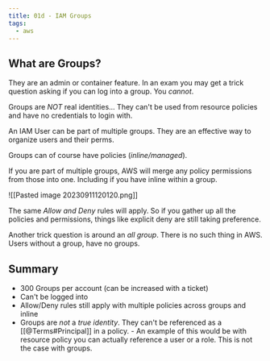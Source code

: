 ```yaml
---
title: 01d - IAM Groups
tags:
  - aws
---
```


## What are Groups?

They are an admin or container feature. In an exam you may get a trick question asking if you can log into a group. You *cannot*.

Groups are *NOT* real identities... 
They can't be used from resource policies and have no credentials to login with.

An IAM User can be part of multiple groups. They are an effective way to organize users and their perms. 

Groups can of course have policies (*inline/managed*). 

If you are part of multiple groups, AWS will merge any policy permissions from those into one. Including if you have inline within a group.

![[Pasted image 20230911120120.png]]

The same *Allow and Deny* rules will apply. So if you gather up all the policies and permissions, things like explicit deny are still taking preference.

Another trick question is around an *all group*. There is no such thing in AWS. Users without a group, have no groups. 

## Summary

- 300 Groups per account (can be increased with a ticket)
- Can't be logged into
- Allow/Deny rules still apply with multiple policies across groups and inline
- Groups are *not* a *true identity*. They can't be referenced as a [[@Terms#Principal]] in a policy. 
	  - An example of this would be with resource policy you can actually reference a user or a role. This is not the case with groups.
